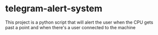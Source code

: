 # telegram-alert-system
This project is a python script that will alert the user when the CPU gets past a point and when there's a user connected to the machine
